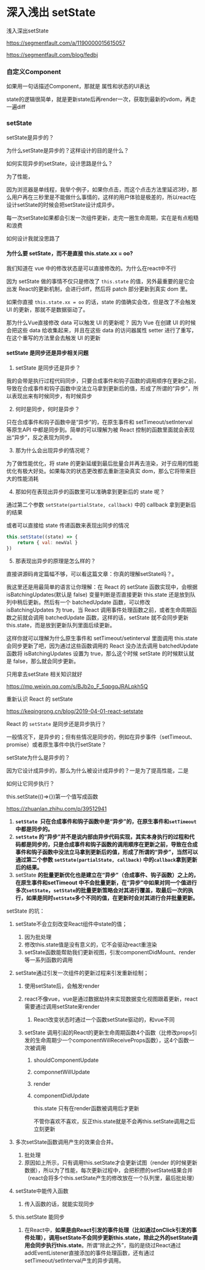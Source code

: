 # 深入浅出 setState



浅入深出setState

https://segmentfault.com/a/1190000015615057





https://segmentfault.com/blog/fedbj



### 自定义Component

如果用一句话描述Component，那就是 属性和状态的UI表达

state的逻辑很简单，就是更新state后再render一次，获取到最新的vdom，再走一遍diff





### setState

setState是异步的？

为什么setState是异步的？这样设计的目的是什么？

如何实现异步的setState，设计思路是什么？

为了性能，

因为浏览器是单线程，我举个例子，如果你点击，而这个点击方法里延迟3秒，那么用户再在三秒里是不能做什么事情的，这样的用户体验是极差的，所以react在设计setState的时候会把setState设计成异步。

每一次setState如果都会引发一次组件更新，走完一圈生命周期，实在是有点粗糙和浪费

如何设计我就没思路了





#### 为什么要 setState，而不是直接 this.state.xx = oo?

我们知道在 vue 中的修改状态是可以直接修改的。为什么在react中不行

因为 setState 做的事情不仅只是修改了 `this.state` 的值，另外最重要的是它会出发 React的更新机制，会进行diff，然后将 patch 部分更新到真实 dom 里。

如果你直接 `this.state.xx = oo` 的话，state 的值确实会改，但是改了不会触发 UI 的更新，那就不是数据驱动了。

那为什么Vue直接修改 data 可以触发 UI 的更新呢？ 因为 Vue 在创建 UI 的时候会把这些 data 给收集起来，并且在这些 data 的访问器属性 setter 进行了重写，在这个重写的方法里会去触发 UI 的更新



#### setState 是同步还是异步相关问题

1. setState 是同步还是异步？

我的会带是执行过程代码同步，只要合成事件和钩子函数的调用顺序在更新之前，导致在合成事件和钩子函数中没法立马拿到更新后的值，形成了所谓的“异步”，所以表现出来有时候同步，有时候异步

2. 何时是同步，何时是异步？

只在合成事件和钩子函数中是“异步”的，在原生事件和 setTimeout/setInterval 等原生API 中都是同步到。简单的可以理解为被 React 控制的函数里面就会表现出“异步”，反之表现为同步。

3. 那为什么会出现异步的情况呢？

为了做性能优化，将 state 的更新延缓到最后批量合并再去渲染，对于应用的性能优化有极大好处。如果每次的状态更改都去重新渲染真实 dom，那么它将带来巨大的性能消耗

4. 那如何在表现出异步的函数里可以准确拿到更新后的 state 呢？

通过第二个参数 `setState(partialState, callback)` 中的 callback 拿到更新后的结果

或者可以直接给 state 传递函数来表现出同步的情况

```javascript
this.setState((state) => {
    return { val: newVal }
})
```

5. 那表现出异步的原理是怎么样的？

直接讲源码肯定篇幅不够，可以看这篇文章：你真的理解setState吗？。

我这里还是用最简单的语言让你理解：在 React 的 setState 函数实现中，会根据 isBatchingUpdates(默认是 false) 变量判断是否直接更新 this.state 还是放到队列中稍后更新。然后有一个 batchedUpdate 函数，可以修改 isBatchingUpdates 为 true，当 React 调用事件处理函数之前，或者生命周期函数之前就会调用 batchedUpdate 函数，这样的话，setState 就不会同步更新 this.state，而是放到更新队列里面后续更新。

这样你就可以理解为什么原生事件和 setTimeout/setinterval 里面调用 this.state 会同步更新了吧，因为通过这些函数调用的 React 没办法去调用 batchedUpdate 函数将 isBatchingUpdates 设置为 true，那么这个时候 setState 的时候默认就是 false，那么就会同步更新。



只用拿去setState 相关知识就好

https://mp.weixin.qq.com/s/BJb2o_F_5qpgqJRALpkh5Q



重新认识 React 的 setState

https://keqingrong.cn/blog/2019-04-01-react-setstate

 React 的 `setState` 是同步还是异步执行？

一般情况下，是异步的；但有些情况是同步的，例如在异步事件（setTimeout、promise）或者原生事件中执行setState？

setState为什么是异步的？

因为它设计成异步的，那么为什么被设计成异步的？一是为了提高性能，二是

如何让它同步执行？

this.setState(()=>{})第一个值写成函数



https://zhuanlan.zhihu.com/p/39512941

1. **`setState `只在合成事件和钩子函数中是“异步”的，在原生事件和`setTimeout` 中都是同步的。**
2. **`setState` 的“异步”并不是说内部由异步代码实现，其实本身执行的过程和代码都是同步的，只是合成事件和钩子函数的调用顺序在更新之前，导致在合成事件和钩子函数中没法立马拿到更新后的值，形成了所谓的“异步”，当然可以通过第二个参数 `setState(partialState, callback)` 中的`callback`拿到更新后的结果。**
3. setState **的批量更新优化也是建立在“异步”（合成事件、钩子函数）之上的，在原生事件和setTimeout 中不会批量更新，在“异步”中如果对同一个值进行多次`setState`，`setState`的批量更新策略会对其进行覆盖，取最后一次的执行，如果是同时`setState`多个不同的值，在更新时会对其进行合并批量更新。**



setState 的坑：

1. setState不会立刻改变React组件中state的值；

   1. 因为批处理
   2. 修改this.state值是没有意义的，它不会驱动react重渲染
   3. setState函数能帮助我们更新视图，引发componentDidMount、render等一系列函数的调用

2. setState通过引发一次组件的更新过程来引发重新绘制；

   1. 使用setState后，会触发render

   2. react不像vue，vue是通过数据劫持来实现数据变化视图跟着更新，react需要通过调用setState来render

      1. React改变状态时通过一个函数setState驱动的，和vue不同

   3. setState 调用引起的React的更新生命周期函数4个函数（比修改props引发的生命周期少一个componentWillReceiveProps函数），这4个函数一次被调用

      1. shouldComponentUpdate

      2. componnetWillUpdate

      3. render

      4. componentDidUpdate

         this.state 只有在render函数被调用后才更新

         不管你喜欢不喜欢，反正this.state就是不会再this.setState调用之后立刻更新

3. 多次setState函数调用产生的效果会合并。

   1. 批处理
   2. 原因如上所示，只有调用this.setState才会更新试图（render 的时候更新数据），所以为了性能，每次更新过程中，会把积攒的setState结果合并（react会将多个this.setState产生的修改放在一个队列里，最后批处理）

4. setState中能传入函数

   1. 传入函数的话，就能实现同步

5. this.setState 能同步

   1. 在React中，**如果是由React引发的事件处理（比如通过onClick引发的事件处理），调用setState不会同步更新this.state，除此之外的setState调用会同步执行this.state**。所谓“除此之外”，指的是绕过React通过addEventListener直接添加的事件处理函数，还有通过setTimeout/setInterval产生的异步调用。


